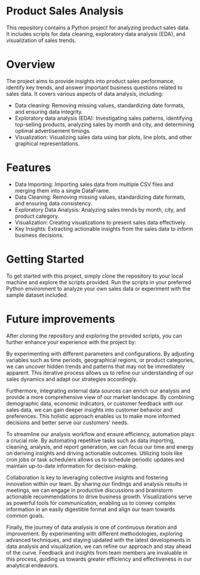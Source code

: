 # Product Sales Analysis
This repository contains a Python project for analyzing product sales data. It includes scripts for data cleaning, exploratory data analysis (EDA), and visualization of sales trends.

# Overview
The project aims to provide insights into product sales performance, identify key trends, and answer important business questions related to sales data. It covers various aspects of data analysis, including:

- Data cleaning: Removing missing values, standardizing date formats, and ensuring data integrity.
- Exploratory data analysis (EDA): Investigating sales patterns, identifying top-selling products, analyzing sales by month and city, and determining optimal advertisement timings.
- Visualization: Visualizing sales data using bar plots, line plots, and other graphical representations.

# Features
- Data Importing: Importing sales data from multiple CSV files and merging them into a single DataFrame.
- Data Cleaning: Removing missing values, standardizing date formats, and ensuring data consistency.
- Exploratory Data Analysis: Analyzing sales trends by month, city, and product category.
- Visualization: Creating visualizations to present sales data effectively.
- Key Insights: Extracting actionable insights from the sales data to inform business decisions.

# Getting Started
To get started with this project, simply clone the repository to your local machine and explore the scripts provided. Run the scripts in your preferred Python environment to analyze your own sales data or experiment with the sample dataset included.

# Future improvements
After cloning the repository and exploring the provided scripts, you can further enhance your experience with the project by:

By experimenting with different parameters and configurations. By adjusting variables such as time periods, geographical regions, or product categories, we can uncover hidden trends and patterns that may not be immediately apparent. This iterative process allows us to refine our understanding of our sales dynamics and adapt our strategies accordingly.

Furthermore, integrating external data sources can enrich our analysis and provide a more comprehensive view of our market landscape. By combining demographic data, economic indicators, or customer feedback with our sales data, we can gain deeper insights into customer behavior and preferences. This holistic approach enables us to make more informed decisions and better serve our customers' needs.

To streamline our analysis workflow and ensure efficiency, automation plays a crucial role. By automating repetitive tasks such as data importing, cleaning, analysis, and report generation, we can focus our time and energy on deriving insights and driving actionable outcomes. Utilizing tools like cron jobs or task schedulers allows us to schedule periodic updates and maintain up-to-date information for decision-making.

Collaboration is key to leveraging collective insights and fostering innovation within our team. By sharing our findings and analysis results in meetings, we can engage in productive discussions and brainstorm actionable recommendations to drive business growth. Visualizations serve as powerful tools for communication, enabling us to convey complex information in an easily digestible format and align our team towards common goals.

Finally, the journey of data analysis is one of continuous iteration and improvement. By experimenting with different methodologies, exploring advanced techniques, and staying updated with the latest developments in data analysis and visualization, we can refine our approach and stay ahead of the curve. Feedback and insights from team members are invaluable in this process, guiding us towards greater efficiency and effectiveness in our analytical endeavors.
